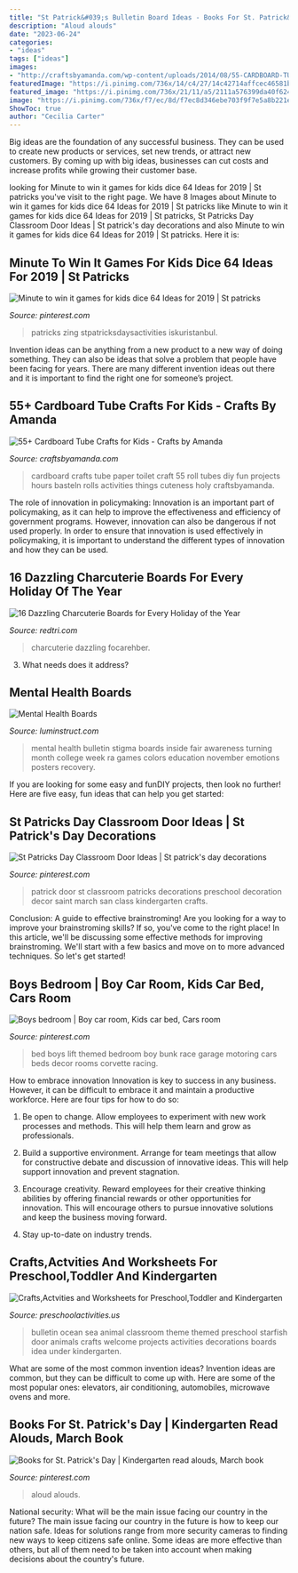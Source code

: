 ```yaml
---
title: "St Patrick&#039;s Bulletin Board Ideas - Books For St. Patrick&#039;s Day"
description: "Aloud alouds"
date: "2023-06-24"
categories:
- "ideas"
tags: ["ideas"]
images:
- "http://craftsbyamanda.com/wp-content/uploads/2014/08/55-CARDBOARD-TUBE-CRAFTS.jpg"
featuredImage: "https://i.pinimg.com/736x/14/c4/27/14c42714affcec46581ba63849d79005.jpg"
featured_image: "https://i.pinimg.com/736x/21/11/a5/2111a576399da40f624fa3dc96b4e136.jpg"
image: "https://i.pinimg.com/736x/f7/ec/8d/f7ec8d346ebe703f9f7e5a8b221ee714.jpg"
ShowToc: true
author: "Cecilia Carter"
---
```



Big ideas are the foundation of any successful business. They can be used to create new products or services, set new trends, or attract new customers. By coming up with big ideas, businesses can cut costs and increase profits while growing their customer base.

	

		
looking for Minute to win it games for kids dice 64 Ideas for 2019 | St patricks you've visit to the right page. We have 8 Images about Minute to win it games for kids dice 64 Ideas for 2019 | St patricks like Minute to win it games for kids dice 64 Ideas for 2019 | St patricks, St Patricks Day Classroom Door Ideas | St patrick&#039;s day decorations and also Minute to win it games for kids dice 64 Ideas for 2019 | St patricks. Here it is:
		
    
## Minute To Win It Games For Kids Dice 64 Ideas For 2019 | St Patricks

<img loading=lazy src="https://i.pinimg.com/736x/21/11/a5/2111a576399da40f624fa3dc96b4e136.jpg" onerror="this.onerror=null;this.src='https://tse3.mm.bing.net/th?id=OIP.thMBJkFQq3GPwYqOfQTJ1QAAAA&amp;pid=15.1';" alt="Minute to win it games for kids dice 64 Ideas for 2019 | St patricks">

_Source: pinterest.com_

>patricks zing stpatricksdaysactivities iskuristanbul. 

	

Invention ideas can be anything from a new product to a new way of doing something. They can also be ideas that solve a problem that people have been facing for years. There are many different invention ideas out there and it is important to find the right one for someone’s project.

    
## 55+ Cardboard Tube Crafts For Kids - Crafts By Amanda

<img loading=lazy src="http://craftsbyamanda.com/wp-content/uploads/2014/08/55-CARDBOARD-TUBE-CRAFTS.jpg" onerror="this.onerror=null;this.src='https://tse4.mm.bing.net/th?id=OIP.WP01_WIsjOSfyn0iIkAYkAHaMM&amp;pid=15.1';" alt="55+ Cardboard Tube Crafts for Kids - Crafts by Amanda">

_Source: craftsbyamanda.com_

>cardboard crafts tube paper toilet craft 55 roll tubes diy fun projects hours basteln rolls activities things cuteness holy craftsbyamanda. 

	

The role of innovation in policymaking:
Innovation is an important part of policymaking, as it can help to improve the effectiveness and efficiency of government programs. However, innovation can also be dangerous if not used properly. In order to ensure that innovation is used effectively in policymaking, it is important to understand the different types of innovation and how they can be used.

    
## 16 Dazzling Charcuterie Boards For Every Holiday Of The Year

<img loading=lazy src="https://redtri.com/wp-content/uploads/2020/10/Fall-Charcuterie-Board-8-Insta.jpg?w=605" onerror="this.onerror=null;this.src='https://tse3.mm.bing.net/th?id=OIP.YG_0iQ1sm32G6K4GlBmNIAHaLG&amp;pid=15.1';" alt="16 Dazzling Charcuterie Boards for Every Holiday of the Year">

_Source: redtri.com_

>charcuterie dazzling focarehber. 

	

3) What needs does it address?

    
## Mental Health Boards

<img loading=lazy src="http://www.luminstruct.com/uploads/2/5/5/3/25536325/959f782c4f31ca457a92a2967db52c2a_3_orig.jpg" onerror="this.onerror=null;this.src='https://tse1.mm.bing.net/th?id=OIP.wt9sZpliQmzSPxZ2HzBYKQAAAA&amp;pid=15.1';" alt="Mental Health Boards">

_Source: luminstruct.com_

>mental health bulletin stigma boards inside fair awareness turning month college week ra games colors education november emotions posters recovery. 

	

If you are looking for some easy and funDIY projects, then look no further! Here are five easy, fun ideas that can help you get started: 

    
## St Patricks Day Classroom Door Ideas | St Patrick&#039;s Day Decorations

<img loading=lazy src="https://i.pinimg.com/736x/14/c4/27/14c42714affcec46581ba63849d79005.jpg" onerror="this.onerror=null;this.src='https://tse1.mm.bing.net/th?id=OIP.NrO8y5kUI8ULlD-YuCSI4wHaJ3&amp;pid=15.1';" alt="St Patricks Day Classroom Door Ideas | St patrick&#039;s day decorations">

_Source: pinterest.com_

>patrick door st classroom patricks decorations preschool decoration decor saint march san class kindergarten crafts. 

	

Conclusion: A guide to effective brainstroming!
Are you looking for a way to improve your brainstroming skills? If so, you've come to the right place! In this article, we'll be discussing some effective methods for improving brainstroming. We'll start with a few basics and move on to more advanced techniques. So let's get started!

    
## Boys Bedroom | Boy Car Room, Kids Car Bed, Cars Room

<img loading=lazy src="https://i.pinimg.com/736x/f7/ec/8d/f7ec8d346ebe703f9f7e5a8b221ee714.jpg" onerror="this.onerror=null;this.src='https://tse3.mm.bing.net/th?id=OIP.Kk8qNIthhLLcPRWMTi2nPwHaJQ&amp;pid=15.1';" alt="Boys bedroom | Boy car room, Kids car bed, Cars room">

_Source: pinterest.com_

>bed boys lift themed bedroom boy bunk race garage motoring cars beds decor rooms corvette racing. 

	

How to embrace innovation
Innovation is key to success in any business. However, it can be difficult to embrace it and maintain a productive workforce. Here are four tips for how to do so:
1) Be open to change. Allow employees to experiment with new work processes and methods. This will help them learn and grow as professionals.

2) Build a supportive environment. Arrange for team meetings that allow for constructive debate and discussion of innovative ideas. This will help support innovation and prevent stagnation.

3) Encourage creativity. Reward employees for their creative thinking abilities by offering financial rewards or other opportunities for innovation. This will encourage others to pursue innovative solutions and keep the business moving forward.

4) Stay up-to-date on industry trends.

    
## Crafts,Actvities And Worksheets For Preschool,Toddler And Kindergarten

<img loading=lazy src="http://www.preschoolactivities.us/wp-content/uploads/2015/08/sea-animal-bulletin-board.jpg" onerror="this.onerror=null;this.src='https://tse4.mm.bing.net/th?id=OIP.mvJhommhq4hQUiqkIpbjMgHaJ4&amp;pid=15.1';" alt="Crafts,Actvities and Worksheets for Preschool,Toddler and Kindergarten">

_Source: preschoolactivities.us_

>bulletin ocean sea animal classroom theme themed preschool starfish door animals crafts welcome projects activities decorations boards idea under kindergarten. 

	

What are some of the most common invention ideas?
Invention ideas are common, but they can be difficult to come up with. Here are some of the most popular ones: elevators, air conditioning, automobiles, microwave ovens and more.

    
## Books For St. Patrick&#039;s Day | Kindergarten Read Alouds, March Book

<img loading=lazy src="https://i.pinimg.com/736x/53/e2/cd/53e2cd9a4d8602483b92bc1b0356e4e7.jpg" onerror="this.onerror=null;this.src='https://tse3.mm.bing.net/th?id=OIP.4TJN9Zx8t8L8Sv0MBtprxAHaLH&amp;pid=15.1';" alt="Books for St. Patrick&#039;s Day | Kindergarten read alouds, March book">

_Source: pinterest.com_

>aloud alouds. 

	

National security: What will be the main issue facing our country in the future?
The main issue facing our country in the future is how to keep our nation safe. Ideas for solutions range from more security cameras to finding new ways to keep citizens safe online. Some ideas are more effective than others, but all of them need to be taken into account when making decisions about the country's future.

